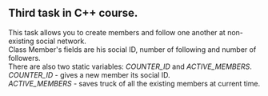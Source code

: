 Third task in C++ course.  
---  

This task allows you to create members and follow one another 
at non-existing social network.  
Class Member's fields are his social ID, number of following and number of followers.  
There are also two static variables: *COUNTER_ID* and *ACTIVE_MEMBERS*.  
*COUNTER_ID* - gives a new member its social ID.  
*ACTIVE_MEMBERS* - saves truck of all the existing members at current time. 
